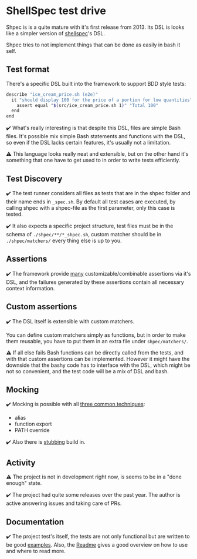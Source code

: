 # ShellSpec test drive

Shpec is is a quite mature with it's first release from 2013.
Its DSL is looks like a simpler version of
[shellspec](https://github.com/dodie/testing-in-bash/tree/master/example-shellspec)'s DSL.

Shpec tries to not implement things that can be done as easily in bash it self.


## Test format

There's a specific DSL built into the framework to support BDD style tests:

```bash
describe "ice_cream_price.sh (e2e)"
  it "should display 100 for the price of a portion for low quantities"
    assert equal "$(src/ice_cream_price.sh 1)" "Total 100"
  end
end
```

✔️ What's really interesting is that despite this DSL, files are simple Bash files. It's possible mix simple
Bash statements and functions with the DSL, so even if the DSL lacks certain features, it's usually not a limitation.

⚠️ This language looks really neat and extensible, but on the other hand it's something that one have to get used to
in order to write tests efficiently.


## Test Discovery

✔️ The test runner considers all files as tests that are in the shpec folder and their name ends in `_spec.sh`.
By default all test cases are executed, by calling shpec with a shpec-file as the first parameter, only this case is tested.

✔️ It also expects a specific project structure, test files must be in the schema of `./shpec/**/*_shpec.sh`, 
custom matcher should be in `./shpec/matchers/` every thing else is up to you.


## Assertions

✔️ The framework provide [many](https://github.com/rylnd/shpec#matchers) customizable/combinable assertions
via it's DSL, and the failures generated by these assertions contain all necessary context information.

## Custom assertions

✔️ The DSL itself is extensible with custom matchers.

You can define custom matchers simply as functions, but in order to make them reusable, you have to put them in an extra file under `shpec/matchers/`.

⚠️ If all else fails Bash functions can be directly called from the tests, and with that custom assertions can be implemented.
However it might have the downside that the bashy code has to interface with the DSL, which might be not so convenient,
and the test code will be a mix of DSL and bash. 


## Mocking

✔️ Mocking is possible with all [three common techniques](https://github.com/dodie/testing-in-bash/tree/master/mocking):

- alias
- function export
- PATH override

✔️ Also there is [stubbing](https://github.com/rylnd/shpec#stubbing) build in.

## Activity

⚠️ The project is not in development right now, is seems to be in a "done enough" state.


✔️ The project had quite some releases over the past year. The author is active answering issues and
taking care of PRs.


## Documentation

✔️ The project test's itself, the tests are not only functional but are written to be good [examples](https://github.com/rylnd/shpec/blob/master/shpec/shpec_shpec.sh).
Also, the [Readme](https://github.com/rylnd/shpec/) gives a good overview on how to use and where to read more.
